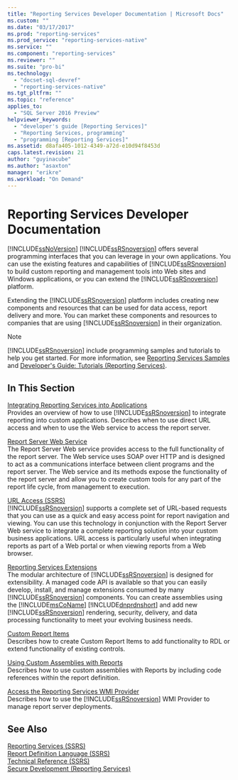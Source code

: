 ```yaml
---
title: "Reporting Services Developer Documentation | Microsoft Docs"
ms.custom: ""
ms.date: "03/17/2017"
ms.prod: "reporting-services"
ms.prod_service: "reporting-services-native"
ms.service: ""
ms.component: "reporting-services"
ms.reviewer: ""
ms.suite: "pro-bi"
ms.technology: 
  - "docset-sql-devref"
  - "reporting-services-native"
ms.tgt_pltfrm: ""
ms.topic: "reference"
applies_to: 
  - "SQL Server 2016 Preview"
helpviewer_keywords: 
  - "developer's guide [Reporting Services]"
  - "Reporting Services, programming"
  - "programming [Reporting Services]"
ms.assetid: d8afa405-1012-4349-a72d-e10d94f8453d
caps.latest.revision: 21
author: "guyinacube"
ms.author: "asaxton"
manager: "erikre"
ms.workload: "On Demand"
---
```

# Reporting Services Developer Documentation
  [!INCLUDE[ssNoVersion](../includes/ssnoversion-md.md)] [!INCLUDE[ssRSnoversion](../includes/ssrsnoversion-md.md)] offers several programming interfaces that you can leverage in your own applications. You can use the existing features and capabilities of [!INCLUDE[ssRSnoversion](../includes/ssrsnoversion-md.md)] to build custom reporting and management tools into Web sites and Windows applications, or you can extend the [!INCLUDE[ssRSnoversion](../includes/ssrsnoversion-md.md)] platform.  
  
 Extending the [!INCLUDE[ssRSnoversion](../includes/ssrsnoversion-md.md)] platform includes creating new components and resources that can be used for data access, report delivery and more. You can market these components and resources to companies that are using [!INCLUDE[ssRSnoversion](../includes/ssrsnoversion-md.md)] in their organization.  
  
> [!NOTE]  
>  [!INCLUDE[ssRSnoversion](../includes/ssrsnoversion-md.md)] include programming samples and tutorials to help you get started. For more information, see [Reporting Services Samples](https://msdn.microsoft.com/library/ms160954\(v=sql.110\).aspx) and [Developer's Guide: Tutorials (Reporting Services)](https://msdn.microsoft.com/library/aa337423\(v=sql.110\).aspx).  
  
## In This Section  
 [Integrating Reporting Services into Applications](../reporting-services/application-integration/integrating-reporting-services-into-applications.md)  
 Provides an overview of how to use [!INCLUDE[ssRSnoversion](../includes/ssrsnoversion-md.md)] to integrate reporting into custom applications. Describes when to use direct URL access and when to use the Web service to access the report server.  
  
 [Report Server Web Service](../reporting-services/report-server-web-service/report-server-web-service.md)  
 The Report Server Web service provides access to the full functionality of the report server. The Web service uses SOAP over HTTP and is designed to act as a communications interface between client programs and the report server. The Web service and its methods expose the functionality of the report server and allow you to create custom tools for any part of the report life cycle, from management to execution.  
  
 [URL Access &#40;SSRS&#41;](../reporting-services/url-access-ssrs.md)  
 [!INCLUDE[ssRSnoversion](../includes/ssrsnoversion-md.md)] supports a complete set of URL-based requests that you can use as a quick and easy access point for report navigation and viewing. You can use this technology in conjunction with the Report Server Web service to integrate a complete reporting solution into your custom business applications. URL access is particularly useful when integrating reports as part of a Web portal or when viewing reports from a Web browser.  
  
 [Reporting Services Extensions](../reporting-services/extensions/reporting-services-extensions.md)  
 The modular architecture of [!INCLUDE[ssRSnoversion](../includes/ssrsnoversion-md.md)] is designed for extensibility. A managed code API is available so that you can easily develop, install, and manage extensions consumed by many [!INCLUDE[ssRSnoversion](../includes/ssrsnoversion-md.md)] components. You can create assemblies using the [!INCLUDE[msCoName](../includes/msconame-md.md)] [!INCLUDE[dnprdnshort](../includes/dnprdnshort-md.md)] and add new [!INCLUDE[ssRSnoversion](../includes/ssrsnoversion-md.md)] rendering, security, delivery, and data processing functionality to meet your evolving business needs.  
  
 [Custom Report Items](../reporting-services/custom-report-items/custom-report-items.md)  
 Describes how to create Custom Report Items to add functionality to RDL or extend functionality of existing controls.  
  
 [Using Custom Assemblies with Reports](../reporting-services/custom-assemblies/using-custom-assemblies-with-reports.md)  
 Describes how to use custom assemblies with Reports by including code references within the report definition.  
  
 [Access the Reporting Services WMI Provider](../reporting-services/tools/access-the-reporting-services-wmi-provider.md)  
 Describes how to use the [!INCLUDE[ssRSnoversion](../includes/ssrsnoversion-md.md)] WMI Provider to manage report server deployments.  
  
## See Also  
 [Reporting Services &#40;SSRS&#41;](../reporting-services/create-deploy-and-manage-mobile-and-paginated-reports.md)   
 [Report Definition Language &#40;SSRS&#41;](../reporting-services/reports/report-definition-language-ssrs.md)   
 [Technical Reference &#40;SSRS&#41;](../reporting-services/technical-reference-ssrs.md)   
 [Secure Development &#40;Reporting Services&#41;](../reporting-services/extensions/secure-development/secure-development-reporting-services.md)  
  
  

